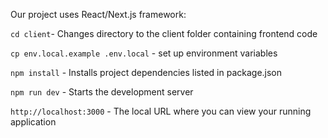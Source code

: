 Our project uses React/Next.js framework:

`cd client`- Changes directory to the client folder containing frontend code

`cp env.local.example .env.local` - set up environment variables

`npm install` - Installs project dependencies listed in package.json

`npm run dev` - Starts the development server

`http://localhost:3000` - The local URL where you can view your running application
